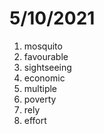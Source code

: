 # 5/10/2021

1. mosquito
2. favourable
3. sightseeing
4. economic
5. multiple
6. poverty
7. rely
8. effort
